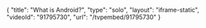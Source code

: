 {
    "title": "What is Android?",
    "type": "solo",
    "layout": "iframe-static",
    "videoId": "91795730",
    "url": "\/tvpembed\/91795730"
}